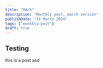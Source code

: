 ```yaml
---
title: "MArh"
description: "Monthly post, march version"
publishDate: "31 March 2024"
tags: ["monthly-post"]
draft: true
---
```


## Testing
this is a post asd
